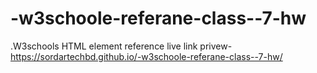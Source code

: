 # -w3schoole-referane-class--7-hw
.W3schools HTML element reference
live link privew-
 https://sordartechbd.github.io/-w3schoole-referane-class--7-hw/
